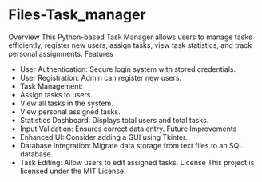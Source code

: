 # Files-Task_manager
Overview
This Python-based Task Manager allows users to manage tasks efficiently, register new users, assign tasks, view task statistics, and track personal assignments.
Features
- User Authentication: Secure login system with stored credentials.
- User Registration: Admin can register new users.
- Task Management:
- Assign tasks to users.
- View all tasks in the system.
- View personal assigned tasks.
- Statistics Dashboard: Displays total users and total tasks.
- Input Validation: Ensures correct data entry.
Future Improvements
- Enhanced UI: Consider adding a GUI using Tkinter.
- Database Integration: Migrate data storage from text files to an SQL database.
- Task Editing: Allow users to edit assigned tasks.
License
This project is licensed under the MIT License.
